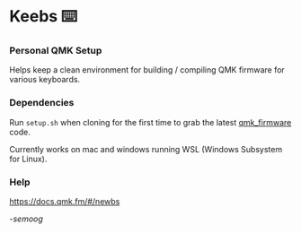 # Keebs :keyboard: 

### Personal QMK Setup

Helps keep a clean environment for building / compiling QMK firmware for various keyboards.

### Dependencies

Run `setup.sh` when cloning for the first time to grab the latest [qmk_firmware](https://github.com/qmk/qmk_firmware) code.

Currently works on mac and windows running WSL (Windows Subsystem for Linux).

### Help

https://docs.qmk.fm/#/newbs

-_semoog_
